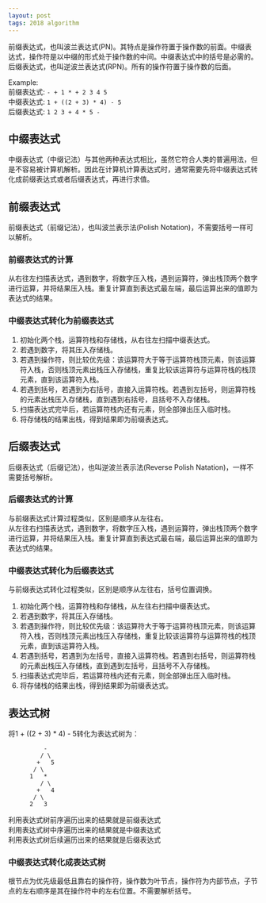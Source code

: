 ```yaml
---
layout: post
tags: 2018 algorithm
---
```

前缀表达式，也叫波兰表达式(PN)。其特点是操作符置于操作数的前面。中缀表达式，操作符是以中缀的形式处于操作数的中间。中缀表达式中的括号是必需的。后缀表达式，也叫逆波兰表达式(RPN)。所有的操作符置于操作数的后面。  

Example:  
前缀表达式: `- + 1 * + 2 3 4 5`        
中缀表达式: `1 + ((2 + 3) * 4) - 5`  
后缀表达式: `1 2 3 + 4 * 5 -`  

## 中缀表达式
中缀表达式（中缀记法）与其他两种表达式相比，虽然它符合人类的普遍用法，但是不容易被计算机解析。因此在计算机计算表达式时，通常需要先将中缀表达式转化成前缀表达式或者后缀表达式，再进行求值。

## 前缀表达式
前缀表达式（前缀记法），也叫波兰表示法(Polish Notation)，不需要括号一样可以解析。

### 前缀表达式的计算
从右往左扫描表达式，遇到数字，将数字压入栈，遇到运算符，弹出栈顶两个数字进行运算，并将结果压入栈。重复计算直到表达式最左端，最后运算出来的值即为表达式的结果。

### 中缀表达式转化为前缀表达式
1. 初始化两个栈，运算符栈和存储栈，从右往左扫描中缀表达式。
2. 若遇到数字，将其压入存储栈。
3. 若遇到操作符，则比较优先级：该运算符大于等于运算符栈顶元素，则该运算符入栈，否则栈顶元素出栈压入存储栈，重复比较该运算符与运算符栈的栈顶元素，直到该运算符入栈。
4. 若遇到括号，若遇到为右括号，直接入运算符栈。若遇到左括号，则运算符栈的元素出栈压入存储栈，直到遇到右括号，且括号不入存储栈。
5. 扫描表达式完毕后，若运算符栈内还有元素，则全部弹出压入临时栈。
6. 将存储栈的结果出栈，得到结果即为前缀表达式。

## 后缀表达式
后缀表达式（后缀记法），也叫逆波兰表示法(Reverse Polish Natation)，一样不需要括号解析。

### 后缀表达式的计算
与前缀表达式计算过程类似，区别是顺序从左往右。  
从左往右扫描表达式，遇到数字，将数字压入栈，遇到运算符，弹出栈顶两个数字进行运算，并将结果压入栈。重复计算直到表达式最右端，最后运算出来的值即为表达式的结果。

### 中缀表达式转化为后缀表达式
与前缀表达式转化过程类似，区别是顺序从左往右，括号位置调换。
1. 初始化两个栈，运算符栈和存储栈，从左往右扫描中缀表达式。
2. 若遇到数字，将其压入存储栈。
3. 若遇到操作符，则比较优先级：该运算符大于等于运算符栈顶元素，则该运算符入栈，否则栈顶元素出栈压入存储栈，重复比较该运算符与运算符栈的栈顶元素，直到该运算符入栈。
4. 若遇到括号，若遇到为左括号，直接入运算符栈。若遇到右括号，则运算符栈的元素出栈压入存储栈，直到遇到左括号，且括号不入存储栈。
5. 扫描表达式完毕后，若运算符栈内还有元素，则全部弹出压入临时栈。
6. 将存储栈的结果出栈，得到结果即为前缀表达式。

## 表达式树
将1 + ((2 + 3) * 4) - 5转化为表达式树为：
```
          -
         / \
        +   5
       / \
      1   *
         / \
        +   4
       / \
      2   3
```
利用表达式树前序遍历出来的结果就是前缀表达式  
利用表达式树中序遍历出来的结果就是中缀表达式  
利用表达式树后续遍历出来的结果就是后缀表达式  

### 中缀表达式转化成表达式树
根节点为优先级最低且靠右的操作符，操作数为叶节点，操作符为内部节点，子节点的左右顺序是其在操作符中的左右位置。不需要解析括号。
